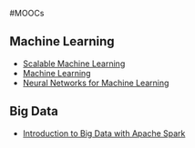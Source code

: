 #MOOCs

## Machine Learning

* [Scalable Machine Learning](https://www.edx.org/course/scalable-machine-learning-uc-berkeleyx-cs190-1x#.VSAQCnXd_0o)
* [Machine Learning](https://www.coursera.org/learn/machine-learning/outline)
* [Neural Networks for Machine Learning](https://www.coursera.org/course/neuralnets)

## Big Data

* [Introduction to Big Data with Apache Spark](https://www.edx.org/course/v2/introduction-big-data-apache-spark-uc-berkeleyx-cs100-1x)
